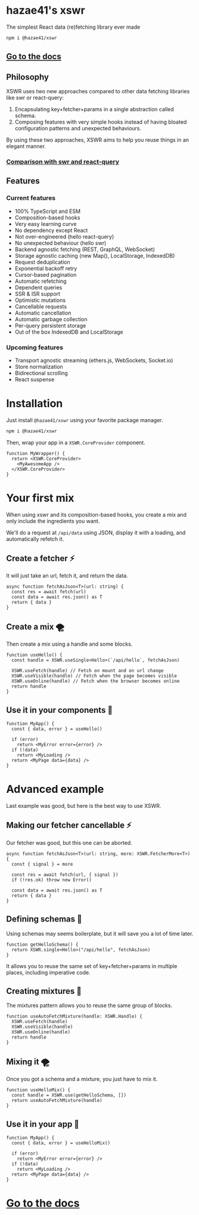 # hazae41's xswr

The simplest React data (re)fetching library ever made

```bash
npm i @hazae41/xswr
```

## [Go to the docs](https://xswr.hazae41.me)

## Philosophy

XSWR uses two new approaches compared to other data fetching libraries like swr or react-query:
1) Encapsulating key+fetcher+params in a single abstraction called schema.
2) Composing features with very simple hooks instead of having bloated configuration patterns and unexpected behaviours.

By using these two approaches, XSWR aims to help you reuse things in an elegant manner.

### [Comparison with swr and react-query](https://xswr.hazae41.me/faq/comparison)

## Features

### Current features

- 100% TypeScript and ESM
- Composition-based hooks
- Very easy learning curve
- No dependency except React
- Not over-engineered (hello react-query)
- No unexpected behaviour (hello swr)
- Backend agnostic fetching (REST, GraphQL, WebSocket)
- Storage agnostic caching (new Map(), LocalStorage, IndexedDB)
- Request deduplication
- Exponential backoff retry
- Cursor-based pagination
- Automatic refetching
- Dependent queries
- SSR & ISR support
- Optimistic mutations
- Cancellable requests
- Automatic cancellation 
- Automatic garbage collection
- Per-query persistent storage
- Out of the box IndexedDB and LocalStorage

### Upcoming features

- Transport agnostic streaming (ethers.js, WebSockets, Socket.io)
- Store normalization
- Bidirectional scrolling
- React suspense

# Installation

Just install `@hazae41/xswr` using your favorite package manager.

```bash
npm i @hazae41/xswr
```

Then, wrap your app in a `XSWR.CoreProvider` component.

```tsx
function MyWrapper() {
  return <XSWR.CoreProvider>
    <MyAwesomeApp />
  </XSWR.CoreProvider>
}
```

# Your first mix

When using xswr and its composition-based hooks, you create a mix and only include the ingredients you want.

We'll do a request at `/api/data` using JSON, display it with a loading, and automatically refetch it.

## Create a fetcher ⚡️

It will just take an url, fetch it, and return the data.

```tsx
async function fetchAsJson<T>(url: string) {
  const res = await fetch(url)
  const data = await res.json() as T
  return { data }
}
```

## Create a mix 🌪

Then create a mix using a handle and some blocks.

```tsx
function useHello() {
  const handle = XSWR.useSingle<Hello>(`/api/hello`, fetchAsJson)
  
  XSWR.useFetch(handle) // Fetch on mount and on url change
  XSWR.useVisible(handle) // Fetch when the page becomes visible
  XSWR.useOnline(handle) // Fetch when the browser becomes online
  return handle
}
```

## Use it in your components 🚀

```tsx
function MyApp() {
  const { data, error } = useHello()

  if (error)
    return <MyError error={error} />
  if (!data)
    return <MyLoading />
  return <MyPage data={data} />
}
```

# Advanced example

Last example was good, but here is the best way to use XSWR.

## Making our fetcher cancellable ⚡️

Our fetcher was good, but this one can be aborted.

```tsx
async function fetchAsJson<T>(url: string, more: XSWR.FetcherMore<T>) {
  const { signal } = more

  const res = await fetch(url, { signal })
  if (!res.ok) throw new Error()

  const data = await res.json() as T
  return { data }
}
```

## Defining schemas 📐

Using schemas may seems boilerplate, but it will save you a lot of time later.

```tsx
function getHelloSchema() {
  return XSWR.single<Hello>("/api/hello", fetchAsJson)
}
```

It allows you to reuse the same set of key+fetcher+params in multiple places, including imperative code.

## Creating mixtures 🧪

The mixtures pattern allows you to reuse the same group of blocks.

```tsx
function useAutoFetchMixture(handle: XSWR.Handle) {
  XSWR.useFetch(handle)
  XSWR.useVisible(handle)
  XSWR.useOnline(handle)
  return handle
}
```

## Mixing it 🌪

Once you got a schema and a mixture, you just have to mix it.

```tsx
function useHelloMix() {
  const handle = XSWR.use(getHelloSchema, [])
  return useAutoFetchMixture(handle)
}
```

## Use it in your app 🚀

```tsx
function MyApp() {
  const { data, error } = useHelloMix()

  if (error)
    return <MyError error={error} />
  if (!data)
    return <MyLoading />
  return <MyPage data={data} />
}
```

# [Go to the docs](https://xswr.hazae41.me)